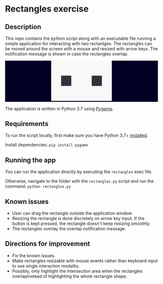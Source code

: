 # Rectangles exercise
## Description
This repo contains the python script along with an executable file running a simple application for interacting with two rectanlges.
The rectangles can be moved around the screen with a mouse and resized with arrow keys. The notification message is shown in case the rectangles overlap.

<div style="background:#010023;" align="center">
  <p>
  <img src="demo.gif" width="200" />
  </p>
</div>

The application is written in Python 3.7 using [Pygame](https://www.pygame.org/docs/).

## Requirements
To run the script locally, first make sure you have Python 3.7+ [installed](https://www.python.org/downloads/).

Install dependencies:
`pip install pygame`

## Running the app
You can run the application directly by executing the `rectangles` exec file.

Otherwise, navigate to the folder with the `rectangles.py` script and run the command: `python rectangles.py`

## Known issues
* User can drag the rectangle outside the application window.
* Resizing the rectangle is done discretely on arrow key input. If the button is kept pressed, the rectangle doesn't keep resizing smoothly.
* The rectangles overlay the overlap notification message.

## Directions for improvement
* Fix the known issues.
* Make rectangles resizable with mouse events rather than keyboard input to use single interaction modality.
* Possibly, only highlight the intersection area when the rectangles overlapinstead of highlighting the whole rectangle shape.
